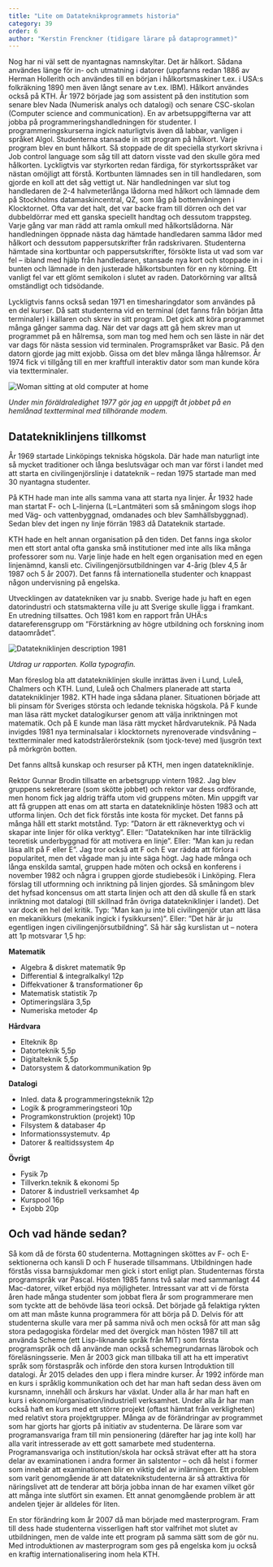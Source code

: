 ```yaml
---
title: "Lite om Datateknikprogrammets historia"
category: 39
order: 6
author: "Kerstin Frenckner (tidigare lärare på dataprogrammet)"
---
```


Nog har ni väl sett de nyantagnas namnskyltar. Det är hålkort. Sådana användes länge för in- och utmatning i datorer (uppfanns redan 1886 av Herman Hollerith och användes till en början i hålkortsmaskiner t.ex. i USA:s folkräkning 1890 men även långt senare av t.ex. IBM). Hålkort användes också på KTH. År 1972 började jag som assistent på den institution som senare blev Nada (Numerisk analys och datalogi) och senare CSC-skolan (Computer science and communication). En av arbetsuppgifterna var att jobba på programmeringshandledningen för studenter. I programmeringskurserna ingick naturligtvis även då labbar, vanligen i språket Algol. Studenterna stansade in sitt program på hålkort. Varje program blev en bunt hålkort. Så stoppade de dit speciella styrkort skrivna i Job control language som såg till att datorn visste vad den skulle göra med hålkorten. Lyckligtvis var styrkorten redan färdiga, för styrkortsspråket var nästan omöjligt att förstå. Kortbunten lämnades sen in till handledaren, som gjorde en koll att det såg vettigt ut. När handledningen var slut tog handledaren de 2-4 halvmeterlånga lådorna med hålkort och lämnade dem på Stockholms datamaskincentral, QZ, som låg på bottenvåningen i Klocktornet. Ofta var det halt, det var backe fram till dörren och det var dubbeldörrar med ett ganska speciellt handtag och dessutom trappsteg. Varje gång var man rädd att ramla omkull med hålkortslådorna. När handledningen öppnade nästa dag hämtade handledaren samma lådor med hålkort och dessutom pappersutskrifter från radskrivaren. Studenterna hämtade sina kortbuntar och pappersutskrifter, försökte lista ut vad som var fel – ibland med hjälp från handledaren, stansade nya kort och stoppade in i bunten och lämnade in den justerade hålkortsbunten för en ny körning. Ett vanligt fel var ett glömt semikolon i slutet av raden. Datorkörning var alltså omständligt och tidsödande.

Lyckligtvis fanns också sedan 1971 en timesharingdator som användes på en del kurser. Då satt studenterna vid en terminal (det fanns från början åtta terminaler) i källaren och skrev in sitt program. Det gick att köra programmet många gånger samma dag. När det var dags att gå hem skrev man ut programmet på en hålremsa, som man tog med hem och sen läste in när det var dags för nästa session vid terminalen. Programspråket var Basic. På den datorn gjorde jag mitt exjobb. Gissa om det blev många långa hålremsor.
År 1974 fick vi tillgång till en mer kraftfull interaktiv dator som man kunde köra via textterminaler. 

<img class="jpg" alt="Woman sitting at old computer at home" src="https://yoggi.datasektionen.se/namnder/dbuggen/KERSTINSHEMMAKONTOR">

*Under min föräldraledighet 1977 gör jag en uppgift åt jobbet på en hemlånad textterminal med tillhörande modem.*

## Datatekniklinjens tillkomst

År 1969 startade Linköpings tekniska högskola. Där hade man naturligt inte så mycket traditioner och långa beslutsvägar och man var först i landet med att starta en civilingenjörslinje i datateknik – redan 1975 startade man med 30 nyantagna studenter.

På KTH hade man inte alls samma vana att starta nya linjer. År 1932 hade man startat F- och L-linjerna (L=Lantmäteri som så småningom slogs ihop med Väg- och vattenbyggnad, omdanades och blev Samhällsbyggnad). Sedan blev det ingen ny linje förrän 1983 då Datateknik startade.

KTH hade en helt annan organisation på den tiden. Det fanns inga skolor men ett stort antal ofta ganska små institutioner med inte alls lika många professorer som nu. Varje linje hade en helt egen organisation med en egen linjenämnd, kansli etc.  Civilingenjörsutbildningen var 4-årig (blev 4,5 år 1987 och 5 år 2007). Det fanns få internationella studenter och knappast någon undervisning på engelska.

Utvecklingen av datatekniken var ju snabb. Sverige hade ju haft en egen datorindustri och statsmakterna ville ju att Sverige skulle ligga i framkant. En utredning tillsattes. Och 1981 kom en rapport från UHÄ:s datareferensgrupp om ”Förstärkning av högre utbildning och forskning inom dataområdet”. 

<img class="jpg" alt="Datatekniklinjen description 1981" src="https://yoggi.datasektionen.se/namnder/dbuggen/datareferensgruppen">

*Utdrag ur rapporten. Kolla typografin.*

Man föreslog bla att datatekniklinjen skulle inrättas även i Lund, Luleå, Chalmers och KTH. Lund, Luleå och Chalmers planerade att starta datatekniklinjer 1982. KTH hade inga sådana planer. Situationen började att bli pinsam för Sveriges största och ledande tekniska högskola.
På F kunde man läsa rätt mycket datalogikurser genom att välja inriktningen mot matematik. Och på E kunde man läsa rätt mycket hårdvaruteknik. På Nada invigdes 1981 nya terminalsalar i klocktornets nyrenoverade vindsvåning – textterminaler med katodstrålerörsteknik (som tjock-teve) med ljusgrön text på mörkgrön botten. 

Det fanns alltså kunskap och resurser på KTH, men ingen datatekniklinje.

Rektor Gunnar Brodin tillsatte en arbetsgrupp vintern 1982. Jag blev gruppens sekreterare (som skötte jobbet) och rektor var dess ordförande, men honom fick jag aldrig träffa utom vid gruppens möten. Min uppgift var att få gruppen att enas om att starta en datatekniklinje hösten 1983 och att utforma linjen. Och det fick förstås inte kosta för mycket. Det fanns på många håll ett starkt motstånd. Typ: ”Datorn är ett räkneverktyg och vi skapar inte linjer för olika verktyg”. Eller: ”Datatekniken har inte tillräcklig teoretisk underbyggnad för att motivera en linje”. Eller: ”Man kan ju redan läsa allt på F eller E”. Jag tror också att F och E var rädda att förlora i popularitet, men det vågade man ju inte säga högt. Jag hade många och långa enskilda samtal, gruppen hade möten och också en konferens i november 1982 och några i gruppen gjorde studiebesök i Linköping. Flera förslag till utformning och inriktning på linjen gjordes. Så småningom blev det hyfsad koncensus om att starta linjen och att den då skulle få en stark inriktning mot datalogi (till skillnad från övriga datatekniklinjer i landet). Det var dock en hel del kritik. Typ: ”Man kan ju inte bli civilingenjör utan att läsa en mekanikkurs (mekanik ingick i fysikkursen)”. Eller: ”Det här är ju egentligen ingen civilingenjörsutbildning”.
Så här såg kurslistan ut – notera att 1p motsvarar 1,5 hp:

**Matematik**
- Algebra & diskret matematik 9p
- Differential & integralkalkyl 12p
- Diffekvationer & transformationer 6p 
- Matematisk statistik 7p
- Optimeringslära 3,5p
- Numeriska metoder 4p

**Hårdvara**
- Elteknik 8p
- Datorteknik 5,5p
- Digitalteknik 5,5p
- Datorsystem & datorkommunikation 9p

**Datalogi**
- Inled. data & programmeringsteknik 12p
- Logik & programmeringsteori 10p
- Programkonstruktion (projekt) 10p
- Filsystem & databaser 4p
- Informationssystemutv. 4p
- Datorer & realtidssystem 4p

**Övrigt**
- Fysik 7p
- Tillverkn.teknik & ekonomi 5p
- Datorer & industriell verksamhet 4p
- Kurspool 16p
- Exjobb 20p

## Och vad hände sedan?
Så kom då de första 60 studenterna. Mottagningen sköttes av F- och E-sektionerna och kansli D och F huserade tillsammans. Utbildningen hade förstås vissa barnsjukdomar men gick i stort enligt plan. Studenternas första programspråk var Pascal. Hösten 1985 fanns två salar med sammanlagt 44 Mac-datorer, vilket erbjöd nya möjligheter. Intressant var att vi de första åren hade många studenter som jobbat flera år som programmerare men som tyckte att de behövde läsa teori också. Det började gå felaktiga rykten om att man måste kunna programmera för att börja på D. Delvis för att studenterna skulle vara mer på samma nivå och men också för att man såg stora pedagogiska fördelar med det övergick man hösten 1987 till att använda Scheme (ett Lisp-liknande språk från MIT) som första programspråk och då använde man också schemegrundarnas lärobok och föreläsningsserie. Men år 2003 gick man tillbaka till att ha ett imperativt språk som förstaspråk och införde den stora kursen Introduktion till datalogi. År 2015 delades den upp i flera mindre kurser. År 1992 införde man en kurs i språklig kommunikation och det har man haft sedan dess även om kursnamn, innehåll och årskurs har växlat. Under alla år har man haft en kurs i ekonomi/organisation/industriell verksamhet. Under alla år har man också haft en kurs med ett större projekt (oftast hämtat från verkligheten) med relativt stora projektgrupper. Många av de förändringar av programmet som har gjorts har gjorts på initiativ av studenterna. De lärare som var programansvariga fram till min pensionering (därefter har jag inte koll) har alla varit intresserade av ett gott samarbete med studenterna. Programansvariga och institution/skola har också strävat efter att ha stora delar av examinationen i andra former än salstentor – och då helst i former som innebär att examinationen blir en viktig del av inlärningen. Ett problem som varit genomgående är att datateknikstudenterna är så attraktiva för näringslivet att de tenderar att börja jobba innan de har examen vilket gör att många inte slutfört sin examen. Ett annat genomgående problem är att andelen tjejer är alldeles för liten.

En stor förändring kom år 2007 då man började med masterprogram. Fram till dess hade studenterna visserligen haft stor valfrihet mot slutet av utbildningen, men de valde inte ett program på samma sätt som de gör nu. Med introduktionen av masterprogram som ges på engelska kom ju också en kraftig internationalisering inom hela KTH.
